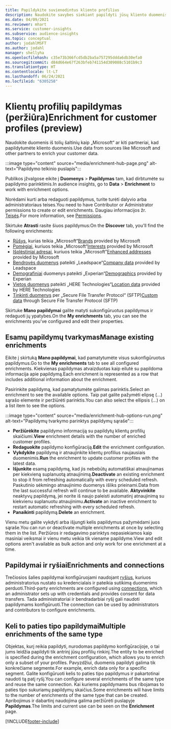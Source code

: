 ```yaml
---
title: Papildykite suvienodintus kliento profilius
description: Naudokite savybes siekiant papildyti jūsų kliento duomenis.
ms.date: 04/09/2021
ms.reviewer: mhart
ms.service: customer-insights
ms.subservice: audience-insights
ms.topic: conceptual
author: jodahlMSFT
ms.author: jodahl
manager: shellyha
ms.openlocfilehash: c35e73b366fcd5db2ba5a757295ddda6db30efa0
ms.sourcegitcommit: d84d664e67f263bfeb741154d309088c5101b9c3
ms.translationtype: HT
ms.contentlocale: lt-LT
ms.lasthandoff: 06/24/2021
ms.locfileid: "6305258"
---
```

# <a name="enrichment-for-customer-profiles-preview"></a><span data-ttu-id="11d3f-103">Klientų profilių papildymas (peržiūra)</span><span class="sxs-lookup"><span data-stu-id="11d3f-103">Enrichment for customer profiles (preview)</span></span>

<span data-ttu-id="11d3f-104">Naudokite duomenis iš tolių šaltinių kaip „Microsoft“ ar kiti partneriai, kad papildytumėte kliento duomenis.</span><span class="sxs-lookup"><span data-stu-id="11d3f-104">Use data from sources like Microsoft and other partners to enrich your customer data.</span></span>

:::image type="content" source="media/enrichment-hub-page.png" alt-text="Papildymo telkinio puslapis":::

<span data-ttu-id="11d3f-106">Publikos įžvalgose eikite į **Duomenys** > **Papildymas** tam, kad dirbtumėte su papildymo parinktimis.</span><span class="sxs-lookup"><span data-stu-id="11d3f-106">In audience insights, go to **Data** > **Enrichment** to work with enrichment options.</span></span>  

<span data-ttu-id="11d3f-107">Norėdami kurti arba redaguoti papildymus, turite turėti dalyvio arba administratoriaus teises.</span><span class="sxs-lookup"><span data-stu-id="11d3f-107">You need to have Contributor or Administrator permissions to create or edit enrichments.</span></span> <span data-ttu-id="11d3f-108">Daugiau informacijos žr. [Teisės](permissions.md).</span><span class="sxs-lookup"><span data-stu-id="11d3f-108">For more information, see [Permissions](permissions.md).</span></span>

<span data-ttu-id="11d3f-109">Skirtuke **Atrasti** rasite šiuos papildymus:</span><span class="sxs-lookup"><span data-stu-id="11d3f-109">On the **Discover** tab, you'll find the following enrichments:</span></span>

- <span data-ttu-id="11d3f-110">[Rūšys](enrichment-microsoft.md), kurias teikia „Microsoft“</span><span class="sxs-lookup"><span data-stu-id="11d3f-110">[Brands](enrichment-microsoft.md) provided by Microsoft</span></span>
- <span data-ttu-id="11d3f-111">[Pomėgiai](enrichment-microsoft.md), kuriuos teikia „Microsoft“</span><span class="sxs-lookup"><span data-stu-id="11d3f-111">[Interests](enrichment-microsoft.md) provided by Microsoft</span></span>
- <span data-ttu-id="11d3f-112">[Išplėstiniai adresai](enrichment-enhanced-addresses.md), kuriuos teikia „Microsoft”</span><span class="sxs-lookup"><span data-stu-id="11d3f-112">[Enhanced addresses](enrichment-enhanced-addresses.md) provided by Microsoft</span></span>
- <span data-ttu-id="11d3f-113">[Bendrovės duomenys](enrichment-leadspace.md) pateikti „Leadspace“</span><span class="sxs-lookup"><span data-stu-id="11d3f-113">[Company data](enrichment-leadspace.md) provided by Leadspace</span></span>
- <span data-ttu-id="11d3f-114">[Demografiniai](enrichment-experian.md) duomenys pateikti „Experian“</span><span class="sxs-lookup"><span data-stu-id="11d3f-114">[Demographics](enrichment-experian.md) provided by Experian</span></span>
- <span data-ttu-id="11d3f-115">[Vietos duomenys](enrichment-here.md) pateikti „HERE Technologies“</span><span class="sxs-lookup"><span data-stu-id="11d3f-115">[Location data](enrichment-here.md) provided by HERE Technologies</span></span>
- <span data-ttu-id="11d3f-116">[Tinkinti duomenys](enrichment-SFTP-custom-import.md) per „Secure File Transfer Protocol“ (SFTP)</span><span class="sxs-lookup"><span data-stu-id="11d3f-116">[Custom data](enrichment-SFTP-custom-import.md) through Secure File Transfer Protocol (SFTP)</span></span>

<span data-ttu-id="11d3f-117">Skirtuke **Mano papildymai** galite matyti sukonfigūruotus papildymus ir redaguoti jų ypatybes.</span><span class="sxs-lookup"><span data-stu-id="11d3f-117">On the **My enrichments** tab, you can see the enrichments you've configured and edit their properties.</span></span>

## <a name="manage-existing-enrichments"></a><span data-ttu-id="11d3f-118">Esamų papildymų tvarkymas</span><span class="sxs-lookup"><span data-stu-id="11d3f-118">Manage existing enrichments</span></span>

<span data-ttu-id="11d3f-119">Eikite į skirtuką **Mano papildymai**, kad pamatytumėte visus sukonfigūruotus papildymus.</span><span class="sxs-lookup"><span data-stu-id="11d3f-119">Go to the **My enrichments** tab to see all configured enrichments.</span></span> <span data-ttu-id="11d3f-120">Kiekvienas papildymas atvaizduotas kaip eilutė su papildoma informacija apie papildymą.</span><span class="sxs-lookup"><span data-stu-id="11d3f-120">Each enrichment is represented as a row that includes additional information about the enrichment.</span></span>

<span data-ttu-id="11d3f-121">Pasirinkite papildymą, kad pamatytumėte galimas parinktis.</span><span class="sxs-lookup"><span data-stu-id="11d3f-121">Select an enrichment to see the available options.</span></span> <span data-ttu-id="11d3f-122">Taip pat galite pažymėti elipsę (...) sąrašo elemente ir peržiūrėti parinktis.</span><span class="sxs-lookup"><span data-stu-id="11d3f-122">You can also select the ellipsis (...) on a list item to see the options.</span></span>

:::image type="content" source="media/enrichment-hub-options-run.png" alt-text="Papildymų tvarkymo parinktys papildymų sąraše":::

- <span data-ttu-id="11d3f-124">**Peržiūrėkite** papildymo informaciją su papildytų klientų profilių skaičiumi.</span><span class="sxs-lookup"><span data-stu-id="11d3f-124">**View** enrichment details with the number of enriched customer profiles.</span></span>
- <span data-ttu-id="11d3f-125">**Redaguokite** papildymo konfigūraciją.</span><span class="sxs-lookup"><span data-stu-id="11d3f-125">**Edit** the enrichment configuration.</span></span>
- <span data-ttu-id="11d3f-126">**Vykdykite** papildymą ir atnaujinkite klientų profilius naujausiais duomenimis.</span><span class="sxs-lookup"><span data-stu-id="11d3f-126">**Run** the enrichment to update customer profiles with the latest data.</span></span>
- <span data-ttu-id="11d3f-127">**Išjunkite** esamą papildymą, kad jis nebebūtų automatiškai atnaujinamas per kiekvieną suplanuotą atnaujinimą.</span><span class="sxs-lookup"><span data-stu-id="11d3f-127">**Deactivate** an existing enrichment to stop it from refreshing automatically with every scheduled refresh.</span></span> <span data-ttu-id="11d3f-128">Paskutinio sėkmingo atnaujinimo duomenys išliks prieinami.</span><span class="sxs-lookup"><span data-stu-id="11d3f-128">Data from the last successful refresh will continue to be available.</span></span> <span data-ttu-id="11d3f-129">**Aktyvinkite** neaktyvų papildymą, jei norite iš naujo paleisti automatinį atnaujinimą su kiekvienu suplanuotu atnaujinimu.</span><span class="sxs-lookup"><span data-stu-id="11d3f-129">**Activate** an inactive enrichment to restart automatic refreshing with every scheduled refresh.</span></span>
- <span data-ttu-id="11d3f-130">**Panaikinti** papildymą.</span><span class="sxs-lookup"><span data-stu-id="11d3f-130">**Delete** an enrichment.</span></span>

<span data-ttu-id="11d3f-131">Vienu metu galite vykdyti arba išjungti kelis papildymus pažymėdami juos sąraše.</span><span class="sxs-lookup"><span data-stu-id="11d3f-131">You can run or deactivate multiple enrichments at once by selecting them in the list.</span></span> <span data-ttu-id="11d3f-132">Peržiūros ir redagavimo parinktys nepasiekiamos kaip masiniai veiksmai ir vienu metu veikia tik viename papildyme.</span><span class="sxs-lookup"><span data-stu-id="11d3f-132">View and edit options aren't available as bulk action and only work for one enrichment at a time.</span></span>

## <a name="enrichments-and-connections"></a><span data-ttu-id="11d3f-133">Papildymai ir ryšiai</span><span class="sxs-lookup"><span data-stu-id="11d3f-133">Enrichments and connections</span></span>

<span data-ttu-id="11d3f-134">Trečiosios šalies papildymai konfigūruojami naudojant [ryšius](connections.md), kuriuos administratorius nustato su kredencialais ir pateikia sutikimą duomenims perduoti.</span><span class="sxs-lookup"><span data-stu-id="11d3f-134">Third-party enrichments are configured using [connections](connections.md), which an administrator sets up with credentials and provides consent for data transfers.</span></span> <span data-ttu-id="11d3f-135">Tada administratoriai ir bendradarbiai ryšį gali naudoti papildymams konfigūruoti.</span><span class="sxs-lookup"><span data-stu-id="11d3f-135">The connection can be used by administrators and contributors to configure enrichments.</span></span>  

## <a name="multiple-enrichments-of-the-same-type"></a><span data-ttu-id="11d3f-136">Keli to paties tipo papildymai</span><span class="sxs-lookup"><span data-stu-id="11d3f-136">Multiple enrichments of the same type</span></span>

<span data-ttu-id="11d3f-137">Objektas, kurį reikia papildyti, nurodomas papildymo konfigūracijoje, o tai jums leidžia papildyti tik antrinį jūsų profilių rinkinį.</span><span class="sxs-lookup"><span data-stu-id="11d3f-137">The entity to be enriched is specified during the enrichment configuration, which allows you to enrich only a subset of your profiles.</span></span> <span data-ttu-id="11d3f-138">Pavyzdžiui, duomenis papildyti galima tik konkrečiame segmente.</span><span class="sxs-lookup"><span data-stu-id="11d3f-138">For example, enrich data only for a specific segment.</span></span> <span data-ttu-id="11d3f-139">Galite konfigūruoti kelis to paties tipo papildymus ir pakartotinai naudoti tą patį ryšį.</span><span class="sxs-lookup"><span data-stu-id="11d3f-139">You can configure several enrichments of the same type and reuse the same connection.</span></span> <span data-ttu-id="11d3f-140">Kai kuriems papildymams bus ribojamas to paties tipo sukuriamų papildymų skaičius.</span><span class="sxs-lookup"><span data-stu-id="11d3f-140">Some enrichments will have limits to the number of enrichments of the same type that can be created.</span></span> <span data-ttu-id="11d3f-141">Apribojimus ir dabartinį naudojima galima peržiūrėti puslapyje **Papildymas**.</span><span class="sxs-lookup"><span data-stu-id="11d3f-141">The limits and current use can be seen on the **Enrichment** page.</span></span>

[!INCLUDE[footer-include](../includes/footer-banner.md)]
